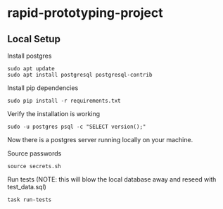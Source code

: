 # rapid-prototyping-project

## Local Setup

Install postgres
```
sudo apt update
sudo apt install postgresql postgresql-contrib
```
Install pip dependencies
```
sudo pip install -r requirements.txt
```

Verify the installation is working
```
sudo -u postgres psql -c "SELECT version();"
```

Now there is a postgres server running locally on your machine.

Source passwords
```
source secrets.sh
```

Run tests (NOTE: this will blow the local database away and reseed with test_data.sql)
```
task run-tests
```
